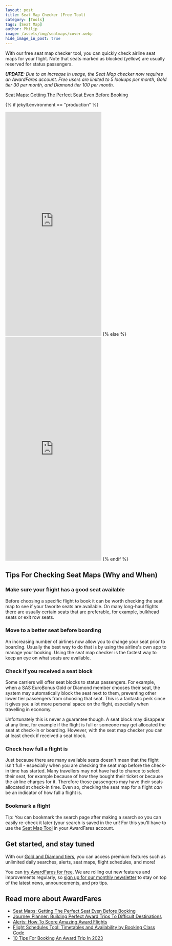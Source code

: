 ```yaml
---
layout: post
title: Seat Map Checker (Free Tool)
category: [Tools]
tags: [Seat Map]
author: Philip
image: /assets/img/seatmaps/cover.webp
hide_image_in_post: true
---
```


With our free seat map checker tool, you can quickly check airline seat maps for your flight. Note that seats marked as blocked (yellow) are usually reserved for status passengers.

***UPDATE**: Due to an increase in usage, the Seat Map checker now requires an AwardFares account. Free users are limited to 5 lookups per month, Gold tier 30 per month, and Diamond tier 100 per month.*

[Seat Maps: Getting The Perfect Seat Even Before Booking](https://blog.awardfares.com/seatmaps-guide/)

{% if jekyll.environment == "production" %}

<iframe class="seatmap" id="frame" src="https://awardfares.com/seats-blog" frameborder="0" height="700" title="Seat Map Tool"></iframe>
{% else %}
<iframe class="seatmap" id="frame" src="http://localhost:3000/seats-blog" frameborder="0" height="700"></iframe>
{% endif %}

<script>
    window.addEventListener('message', (msg, a, b)=>{
      if(!['http://localhost:3000', 'https://awardfares.com'].includes(msg.origin)) {
        return;
      }
      
      document.getElementById('frame').height = msg.data + 100;
    })
</script>

## Tips For Checking Seat Maps (Why and When)

### Make sure your flight has a good seat available

Before choosing a specific flight to book it can be worth checking the seat map to see if your favorite seats are available. On many long-haul flights there are usually certain seats that are preferable, for example, bulkhead seats or exit row seats.

### Move to a better seat before boarding

An increasing number of airlines now allow you to change your seat prior to boarding. Usually the best way to do that is by using the airline's own app to manage your booking. Using the seat map checker is the fastest way to keep an eye on what seats are available.

### Check if you received a seat block

Some carriers will offer seat blocks to status passengers. For example, when a SAS EuroBonus Gold or Diamond member chooses their seat, the system may automatically block the seat next to them, preventing other lower tier passengers from choosing that seat. This is a fantastic perk since it gives you a lot more personal space on the flight, especially when travelling in economy.

Unfortunately this is never a guarantee though. A seat block may disappear at any time, for example if the flight is full or someone may get allocated the seat at check-in or boarding. However, with the seat map checker you can at least check if received a seat block.

### Check how full a flight is

Just because there are many available seats doesn't mean that the flight isn't full - especially when you are checking the seat map before the check-in time has started. Many travellers may not have had to chance to select their seat, for example because of how they bought their ticket or because the airline charges for it. Therefore those passengers may have their seats allocated at check-in time. Even so, checking the seat map for a flight _can_ be an indicator of how full a flight is.

### Bookmark a flight

Tip: You can bookmark the search page after making a search so you can easily re-check it later (your search is saved in the url! For this you'll have to use the [Seat Map Tool](https://awardfares.com/seats) in your AwardFares account.

## Get started, and stay tuned

With our [Gold and Diamond tiers](https://awardfares.com/pricing), you can access premium features such as unlimited daily searches, alerts, seat maps, flight schedules, and more!

You can [try AwardFares for free](https://awardfares.com/). We are rolling out new features and improvements regularly, so [sign up for our monthly newsletter](https://awardfares.com/newsletter) to stay on top of the latest news, announcements, and pro tips.

## Read more about AwardFares

- [Seat Maps: Getting The Perfect Seat Even Before Booking](https://blog.awardfares.com/seatmaps-guide/)
- [Journey Planner: Building Perfect Award Trips To Difficult Destinations](https://blog.awardfares.com/journey-planner/)
- [Alerts: How To Score Amazing Award Flights](https://blog.awardfares.com/alerts/)
- [Flight Schedules Tool: Timetables and Availability by Booking Class Code](https://blog.awardfares.com/flight-schedules/)
- [10 Tips For Booking An Award Trip In 2023](https://blog.awardfares.com/award-trip-tips/)
